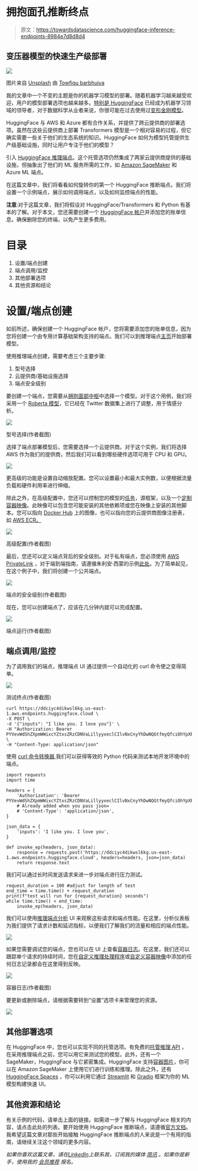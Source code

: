 # 拥抱面孔推断终点

> 原文：<https://towardsdatascience.com/huggingface-inference-endpoints-8984e7d8d8d4>

## 变压器模型的快速生产级部署

![](img/d08f3b7bd2e6649954883507eb7d22ee.png)

图片来自 [Unsplash](https://unsplash.com/photos/5u6bz2tYhX8) 由 [Towfiqu barbhuiya](https://unsplash.com/@towfiqu999999)

我的文章中一个不变的主题是你的机器学习模型的部署。随着机器学习越来越受欢迎，用户的模型部署选项也越来越多。[特别是 HuggingFace](https://huggingface.co/) 已经成为机器学习领域的领导者，对于数据科学从业者来说，你很可能在过去使用过[变形金刚模型](https://huggingface.co/docs/transformers/index)。

HuggingFace 与 AWS 和 Azure 都有合作关系，并提供了跨云提供商的部署选项。虽然在这些云提供商上部署 Transformers 模型是一个相对容易的过程，但它确实需要一些关于他们的生态系统的知识。HuggingFace 如何为模型托管提供生产级基础设施，同时让用户专注于他们的模型？

引入 [HuggingFace 推理端点](https://huggingface.co/docs/inference-endpoints/index)。这个托管选项仍然集成了两家云提供商提供的基础设施，但抽象出了他们的 ML 服务所需的工作，如 [Amazon SageMaker](https://aws.amazon.com/sagemaker/) 和 Azure ML 端点。

在这篇文章中，我们将看看如何旋转你的第一个 HuggingFace 推断端点。我们将设置一个示例端点，展示如何调用端点，以及如何监控端点的性能。

**注意**:对于这篇文章，我们将假设对 HuggingFace/Transformers 和 Python 有基本的了解。对于本文，您还需要创建一个 [HuggingFace 帐户](https://huggingface.co/welcome)并添加您的账单信息。确保删除您的终端，以免产生更多费用。

# 目录

1.  设置/端点创建
2.  端点调用/监控
3.  其他部署选项
4.  其他资源和结论

# 设置/端点创建

如前所述，确保创建一个 HuggingFace 帐户，您将需要添加您的账单信息，因为您将创建一个由专用计算基础架构支持的端点。我们可以到推理端点[主页](https://ui.endpoints.huggingface.co/new)开始部署模型。

使用推理端点创建，需要考虑三个主要步骤:

1.  型号选择
2.  云提供商/基础设施选择
3.  端点安全级别

要创建一个端点，您需要从[拥抱面部中枢](https://huggingface.co/docs/hub/index)中选择一个模型。对于这个用例，我们将采用一个 [Roberta 模型](https://huggingface.co/cardiffnlp/twitter-roberta-base-sentiment)，它已经在 Twitter 数据集上进行了调整，用于情感分析。

![](img/de7c99d5388c07eac271b33112fa2576.png)

型号选择(作者截图)

选择了端点部署模型后，您需要选择一个云提供商。对于这个实例，我们将选择 AWS 作为我们的提供商，然后我们可以看到哪些硬件选项可用于 CPU 和 GPU。

![](img/8d4ab7911a72789ecead2e6a9f6b35b8.png)

更高级的功能是设置自动缩放配置。您可以设置最小和最大实例数，以便根据流量负载和硬件利用率进行伸缩。

除此之外，在高级配置中，您还可以控制您的模型的[任务](https://huggingface.co/tasks)，源框架，以及一个[定制容器映像](https://huggingface.co/docs/inference-endpoints/guides/custom_container)。此映像可以包含您可能安装的其他依赖项或您在映像上安装的其他脚本。您可以指向 [Docker Hub](https://hub.docker.com/) 上的图像，也可以指向您的云提供商图像注册表，如 [AWS ECR。](/pushing-docker-images-to-amazon-elastic-container-registry-830c301b8971)

![](img/bdf81f0aa3b497a2cd36dc9334a84094.png)

高级配置(作者截图)

最后，您还可以定义端点背后的安全级别。对于私有端点，您必须使用 [AWS PrivateLink](https://huggingface.co/docs/inference-endpoints/guides/private_link) ，对于端到端指南，请遵循朱利安·西蒙的示例[此处](https://www.youtube.com/watch?v=ZQPm2-uR9zA)。为了简单起见，在这个例子中，我们将创建一个公共端点。

![](img/760a876a65a931c2419b82cbd62b5e97.png)

端点的安全级别(作者截图)

现在，您可以创建端点了，应该在几分钟内就可以完成配置。

![](img/0be5efd0a66ce14c5c2b5c256f3b87d8.png)

端点运行(作者截图)

## 端点调用/监控

为了调用我们的端点，推理端点 UI 通过提供一个自动化的 curl 命令使之变得简单。

![](img/a1e8d39192cc469aa1ae9952e23fa0aa.png)

测试终点(作者截图)

```
curl https://ddciyc4dikwsl6kg.us-east-1.aws.endpoints.huggingface.cloud \
-X POST \
-d '{"inputs": "I like you. I love you"}' \
-H "Authorization: Bearer PYVevWdShZXpmWWixcYZtxsZRzCDNVaLillyyxeclCIlvNxCnyYhDwNQGtfmyQfciOhYpXRxcEFyiRppXAurMLafbPLroPrGUCmLsqAauOVhvMVbukAqJQYtKBrltUix" \
-H "Content-Type: application/json"
```

使用 [curl 命令转换器](https://curlconverter.com/),我们可以获得等效的 Python 代码来测试本地开发环境中的端点。

```
import requests
import time

headers = {
    'Authorization': 'Bearer PYVevWdShZXpmWWixcYZtxsZRzCDNVaLillyyxeclCIlvNxCnyYhDwNQGtfmyQfciOhYpXRxcEFyiRppXAurMLafbPLroPrGUCmLsqAauOVhvMVbukAqJQYtKBrltUix',
    # Already added when you pass json=
    # 'Content-Type': 'application/json',
}

json_data = {
    'inputs': 'I like you. I love you',
}

def invoke_ep(headers, json_data):
    response = requests.post('https://ddciyc4dikwsl6kg.us-east-1.aws.endpoints.huggingface.cloud', headers=headers, json=json_data)
    return response.text
```

我们可以通过长时间发送请求来进一步对端点进行压力测试。

```
request_duration = 100 #adjust for length of test
end_time = time.time() + request_duration
print(f"test will run for {request_duration} seconds")
while time.time() < end_time:
    invoke_ep(headers, json_data)
```

我们可以使用[推理端点分析](https://huggingface.co/docs/inference-endpoints/guides/metrics) UI 来观察这些请求和端点性能。在这里，分析仪表板为我们提供了请求计数和延迟指标，以便我们了解我们的流量和相应的端点性能。

![](img/5c635b0e2a73d76cd425d6ff24c03cfb.png)

如果您需要调试您的端点，您也可以在 UI 上查看[容器日志](https://huggingface.co/docs/inference-endpoints/guides/logs)。在这里，我们还可以跟踪单个请求的持续时间，您在[自定义推理处理程序](https://huggingface.co/docs/inference-endpoints/guides/custom_handler)或[自定义容器映像](https://huggingface.co/docs/inference-endpoints/guides/custom_container)中添加的任何日志记录都会在这里得到反映。

![](img/391436ad461b860ff39c54baa45e5868.png)

容器日志(作者截图)

要更新或删除端点，请根据需要转到“设置”选项卡来管理您的资源。

![](img/1fdf0ed5f78fd1417670681aa0910554.png)

## 其他部署选项

在 HuggingFace 中，您也可以实现不同的托管选项。有免费的[托管推理 API](https://huggingface.co/docs/api-inference/index) ，在采用推理端点之前，您可以用它来测试您的模型。此外，还有一个 SageMaker，HuggingFace 与它紧密集成。HuggingFace 支持[容器图片](https://huggingface.co/docs/sagemaker/index)，你可以在 Amazon SageMaker 上使用它们进行训练和推理。除此之外，还有 [HuggingFace Spaces](https://huggingface.co/spaces) ，你可以利用它通过 [Streamlit](/building-web-applications-with-streamlit-for-nlp-projects-cdc1cf0b38db) 和 [Gradio](https://www.gradio.app/docs/) 框架为你的 ML 模型构建快速 UI。

## 其他资源和结论

[](https://github.com/RamVegiraju/HuggingFace-Examples)  

有关示例的代码，请单击上面的链接。如需进一步了解与 HuggingFace 相关的内容，请点击此处的列表。要开始使用 HuggingFace 推断端点，请遵循[官方文档](https://huggingface.co/docs/inference-endpoints/index)。我希望这篇文章对那些开始接触 HuggingFace 推断端点的人来说是一个有用的指南，请继续关注这个领域的更多内容。

*如果你喜欢这篇文章，请在*[*LinkedIn*](https://www.linkedin.com/in/ram-vegiraju-81272b162/)*上联系我，订阅我的媒体* [*简讯*](https://ram-vegiraju.medium.com/subscribe) *。如果你是新手，使用我的* [*会员推荐*](https://ram-vegiraju.medium.com/membership) *报名。*